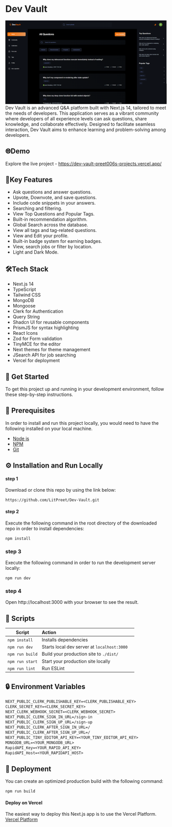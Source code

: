 
# Dev Vault
<img src="https://github.com/LitPreet/Dev-Vault/blob/master/public/assets/images/pic2.png" />
Dev Vault is an advanced Q&A platform built with Next.js 14, tailored to meet the needs of developers. This application serves as a vibrant community where developers of all experience levels can ask questions, share knowledge, and collaborate effectively. Designed to facilitate seamless interaction, Dev Vault aims to enhance learning and problem-solving among developers.

## 🌐Demo

Explore the live project - https://dev-vault-preet006s-projects.vercel.app/


## 🚀Key Features
- Ask questions and answer questions.
- Upvote, Downvote, and save questions.
- Include code snippets in your answers.
- Searching and filtering.
- View Top Questions and Popular Tags.
- Built-in recommendation algorithm.
- Global Search across the database.
- View all tags and tag-related questions.
- View and Edit your profile.
- Built-in badge system for earning badges.
- View, search jobs or filter by location.
- Light and Dark Mode.

## 🛠️Tech Stack
- Next.js 14
- TypeScript
- Tailwind CSS
- MongoDB
- Mongoose
- Clerk for Authentication
- Query String
- Shadcn UI for reusable components
- PrismJS for syntax highlighting
- React Icons
- Zod for Form validation
- TinyMCE for the editor
- Next themes for theme management
- JSearch API for job searching
- Vercel for deployment
## 🏁 Get Started
To get this project up and running in your development environment, follow these step-by-step instructions.
## 📝 Prerequisites
In order to install and run this project locally, you would need to have the following installed on your local machine.
- [Node js](https://nodejs.org/en/)
- [NPM](https://docs.npmjs.com/getting-started)
- [Git](https://git-scm.com/downloads)
## ⚙️ Installation and Run Locally

#### step 1
Download or clone this repo by using the link below:
```
https://github.com/LitPreet/Dev-Vault.git
```
#### step 2
Execute the following command in the root directory of the downloaded repo in order to install dependencies:
```
npm install
```
### step 3
Execute the following command in order to run the development server locally:
```
npm run dev
```
### step 4
Open http://localhost:3000 with your browser to see the result.
## 📜 Scripts
| Script       | Action         
| ------------- |:-------------
| ```npm install```      | Installs dependencies
| ```npm run dev```      | Starts local dev server at ```localhost:3000  ```  
| ```npm run build``` | Build your production site to ```./dist/```    
| ```npm run start``` | Start your production site locally
| ```npm run lint``` | Run ESLint |

## 🔒 Environment Variables
```
NEXT_PUBLIC_CLERK_PUBLISHABLE_KEY=<CLERK_PUBLISHABLE_KEY>
CLERK_SECRET_KEY=<CLERK_SECRET_KEY>
NEXT_CLERK_WEBHOOK_SECRET=<CLERK_WEBHOOK_SECRET>
NEXT_PUBLIC_CLERK_SIGN_IN_URL=/sign-in
NEXT_PUBLIC_CLERK_SIGN_UP_URL=/sign-up
NEXT_PUBLIC_CLERK_AFTER_SIGN_IN_URL=/
NEXT_PUBLIC_CLERK_AFTER_SIGN_UP_URL=/
NEXT_PUBLIC_TINY_EDITOR_API_KEY=<YOUR_TINY_EDITOR_API_KEY>
MONGODB_URL=<YOUR_MONGODB_URL>
RapidAPI_Key=<YOUR_RAPID_API_KEY>
RapidAPI_Host=<YOUR_RAPIDAPI_HOST>
```
## 🚀 Deployment
You can create an optimized production build with the following command:
```
npm run build
```
#### Deploy on Vercel
The easiest way to deploy this Next.js app is to use the Vercel Platform.
[Vercel Platform](https://vercel.com)
